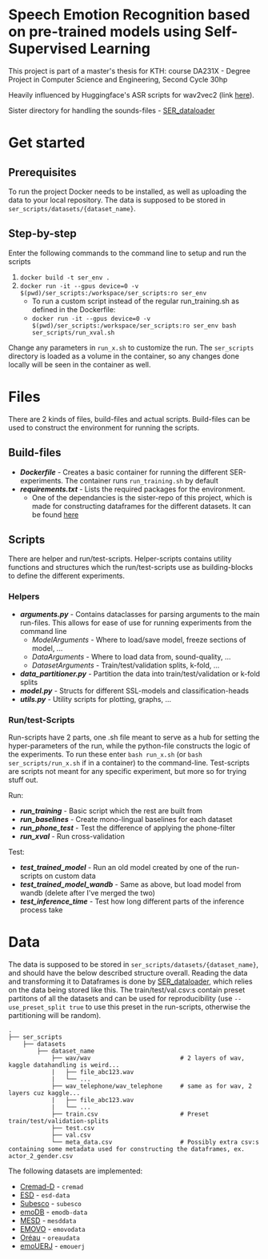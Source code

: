 # Speech Emotion Recognition based on pre-trained models using Self-Supervised Learning
This project is part of a master's thesis for KTH: course DA231X - Degree Project in Computer Science and Engineering, Second Cycle 30hp

Heavily influenced by Huggingface's ASR scripts for wav2vec2 (link [here](https://github.com/huggingface/transformers/tree/9a06b6b11bdfc42eea08fa91d0c737d1863c99e3/examples/research_projects/wav2vec2)). 

Sister directory for handling the sounds-files - [SER_dataloader](https://github.com/felixlut/SER_dataloader)

# Get started
## Prerequisites
To run the project Docker needs to be installed, as well as uploading the data to your local repository. The data is supposed to be stored in ```ser_scripts/datasets/{dataset_name}```. 

## Step-by-step
Enter the following commands to the command line to setup and run the scripts
1. ```docker build -t ser_env .```
2. ```docker run -it --gpus device=0 -v $(pwd)/ser_scripts:/workspace/ser_scripts:ro ser_env```
    * To run a custom script instead of the regular run_training.sh as defined in the Dockerfile:
    * ```docker run -it --gpus device=0 -v $(pwd)/ser_scripts:/workspace/ser_scripts:ro ser_env bash ser_scripts/run_xval.sh ```

Change any parameters in ```run_x.sh``` to customize the run. The ```ser_scripts``` directory is loaded as a volume in the container, so any changes done locally will be seen in the container as well. 

# Files
There are 2 kinds of files, build-files and actual scripts. Build-files can be used to construct the environment for running the scripts.

## Build-files
* ***Dockerfile*** - Creates a basic container for running the different SER-experiments. The container runs ```run_training.sh``` by default
* ***requirements.txt*** - Lists the required packages for the environment.
    * One of the dependancies is the sister-repo of this project, which is made for constructing dataframes for the different datasets. It can be found [here](https://github.com/felixlut/SER_dataloader)

 
## Scripts

There are helper and run/test-scripts. Helper-scripts contains utility functions and structures which the run/test-scripts use as building-blocks to define the different experiments. 

### Helpers
* ***arguments.py*** - Contains dataclasses for parsing arguments to the main run-files. This allows for ease of use for running experiments from the command line
    * *ModelArguments* - Where to load/save model, freeze sections of model, ...
    * *DataArguments* - Where to load data from, sound-quality, ...
    * *DatasetArguments* - Train/test/validation splits, k-fold, ...
* ***data_partitioner.py*** - Partition the data into train/test/validation or k-fold splits
* ***model.py*** - Structs for different SSL-models and classification-heads
* ***utils.py*** - Utility scripts for plotting, graphs, ...

### Run/test-Scripts
Run-scripts have 2 parts, one .sh file meant to serve as a hub for setting the hyper-parameters of the run, while the python-file constructs the logic of the experiments. To run these enter ```bash run_x.sh``` (or ```bash ser_scripts/run_x.sh``` if in a container) to the command-line. Test-scripts are scripts not meant for any specific experiment, but more so for trying stuff out.  

Run:
* ***run_training*** - Basic script which the rest are built from
* ***run_baselines*** - Create mono-lingual baselines for each dataset
* ***run_phone_test*** - Test the difference of applying the phone-filter
* ***run_xval*** - Run cross-validation

Test:
* ***test_trained_model*** - Run an old model created by one of the run-scripts on custom data
* ***test_trained_model_wandb*** - Same as above, but load model from wandb (delete after I've merged the two)
* ***test_inference_time*** - Test how long different parts of the inference process take


# Data
The data is supposed to be stored in ```ser_scripts/datasets/{dataset_name}```, and should have the below described structure overall. Reading the data and transforming it to Dataframes is done by [SER_dataloader](https://github.com/felixlut/SER_dataloader), which relies on the data being stored like this. The train/test/val.csv:s contain preset partitons of all the datasets and can be used for reproducibility (use ```--use_preset_split true``` to use this preset in the run-scripts, otherwise the partitioning will be random).

    .
    ├── ser_scripts
        ├── datasets
            ├── dataset_name
                ├── wav/wav                         # 2 layers of wav, kaggle datahandling is weird...
                |   ├── file_abc123.wav
                |   └── ...
                ├── wav_telephone/wav_telephone     # same as for wav, 2 layers cuz kaggle...
                |   ├── file_abc123.wav
                |   └── ...
                ├── train.csv                       # Preset train/test/validation-splits 
                ├── test.csv
                ├── val.csv
                └── meta_data.csv                   # Possibly extra csv:s containing some metadata used for constructing the dataframes, ex. actor_2_gender.csv

The following datasets are implemented:
* [Cremad-D](https://github.com/CheyneyComputerScience/CREMA-D) - ```cremad```
* [ESD](https://github.com/HLTSingapore/Emotional-Speech-Data) - ```esd-data```
* [Subesco](https://zenodo.org/record/4526477) - ```subesco```
* [emoDB](https://www.kaggle.com/piyushagni5/berlin-database-of-emotional-speech-emodb) - ```emodb-data```
* [MESD](https://data.mendeley.com/datasets/cy34mh68j9/1) - ```mesddata```
* [EMOVO](http://voice.fub.it/activities/corpora/emovo/index.html) - ```emovodata```
* [Oréau](https://zenodo.org/record/4405783) - ```oreaudata```
* [emoUERJ](https://zenodo.org/record/5427549) - ```emouerj```
